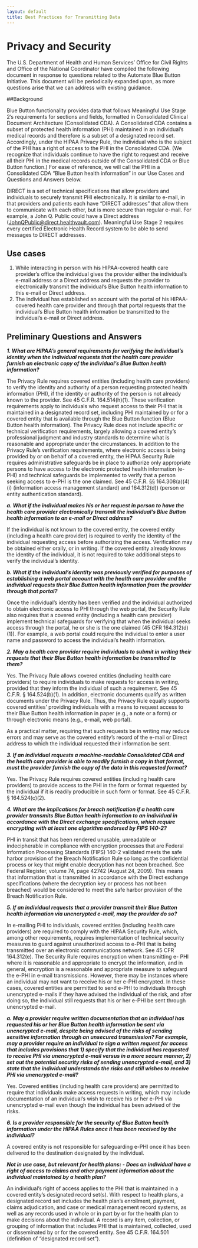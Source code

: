 ```yaml
---
layout: default
title: Best Practices for Transmitting Data
---
```


# Privacy and Security

The U.S. Department of Health and Human Services’ Office for Civil Rights and Office of the National Coordinator have compiled the following document in response to questions related to the Automate Blue Button Initiative. This document will be periodically expanded upon, as more questions arise that we can address with existing guidance. 

##Background

Blue Button functionality provides data that follows Meaningful Use Stage 2’s requirements for sections and fields, formatted in  Consolidated Clinical Document Architecture (Consolidated CDA).  A Consolidated CDA contains a subset of protected health information (PHI) maintained in an individual’s medical records and therefore is a subset of a designated record set. Accordingly, under the HIPAA Privacy Rule, the individual who is the subject of the PHI has a right of access to the PHI in the Consolidated CDA. (We recognize that individuals continue to have the right to request and receive all their PHI in the medical records outside of the Consolidated CDA or Blue Button function.)  For ease of reference, we will call the PHI in a Consolidated CDA “Blue Button health information” in our Use Cases and Questions and Answers  below.


DIRECT is a set of technical specifications that allow providers and individuals to securely transmit PHI electronically. It is similar to e-mail, in that providers and patients each have “DIRECT addresses” that allow them to communicate with each other, but is more secure than regular e-mail.  For example, a John Q. Public could have a Direct address (JohnQPublic@direct.healthvault.com). Meaningful Use Stage 2 requires every certified Electronic Health Record system to be able to send messages to DIRECT addresses.

## Use cases
1. While interacting in person with his HIPAA-covered health care provider’s office the individual gives the provider either the individual’s e-mail address or a Direct address and requests the provider to electronically transmit the individual’s Blue Button health information to this e-mail or Direct address.
2. The individual has established an account with the portal of his HIPAA-covered health care provider and through that portal requests that the individual’s Blue Button health information be transmitted to the individual’s e-mail or Direct address.

## Preliminary Questions and Answers

***1. What are HIPAA’s general requirements for verifying the individual’s identity when the individual requests that the health care provider furnish an electronic copy of the individual’s Blue Button health information?***

The Privacy Rule requires covered entities (including health care providers) to verify the identity and authority of a person requesting protected health information (PHI), if the identity or authority of the person is not already known to the provider.  See 45 C.F.R. 164.514(h)(1).  These verification requirements apply to individuals who request access to their PHI that is maintained in a designated record set, including PHI maintained by or for a covered entity that is available through the Blue Button function (Blue Button health information).  The Privacy Rule does not include specific or technical verification requirements, largely allowing a covered entity’s professional judgment and industry standards to determine what is reasonable and appropriate under the circumstances. 
In addition to the Privacy Rule’s verification requirements, where electronic access is being provided by or on behalf of a covered entity, the HIPAA Security Rule requires administrative safeguards be in place to authorize only appropriate persons to have access to the electronic protected health information (e-PHI) and technical safeguards be implemented to verify that a person seeking access to e-PHI is the one claimed. See 45 C.F.R. §§ 164.308(a)(4)(i) (information access management standard) and 164.312(d)) (person or entity authentication standard).

***a.	What if the individual makes his or her request in person to have the health care provider electronically transmit the individual’s Blue Button health information to an e-mail or Direct address?***

If the individual is not known to the covered entity, the covered entity (including a health care provider) is required to verify the identity of the individual requesting access before authorizing the access.  Verification may be obtained either orally, or in writing.  If the covered entity already knows the identity of the individual, it is not required to take additional steps to verify the individual’s identity.  
	  
***b.	What if the individual’s identity was previously verified for purposes of establishing a web portal account with the health care provider and the individual requests their Blue Button health information from the provider through that portal?***

Once the individual’s identity has been verified and the individual authorized to obtain electronic access to PHI through the web portal, the Security Rule also requires that a covered entity (including a health care provider) implement technical safeguards for verifying that when the individual seeks access through the portal, he or she is the one claimed (45 CFR 164.312(d)(1)).  For example, a web portal could require the individual to enter a user name and password to access the individual’s health information.  
 
***2.	May a health care provider require individuals to submit in writing their requests that their Blue Button health information be transmitted to them?***

Yes. The Privacy Rule allows covered entities (including health care providers) to require individuals to make requests for access in writing, provided that they inform the individual of such a requirement.  See 45 C.F.R. § 164.524(b)(1).  In addition, electronic documents qualify as written documents under the Privacy Rule.  Thus, the Privacy Rule equally supports covered entities’ providing individuals with a means to request access to their Blue Button health information in paper (e.g., a note or a form) or through electronic means (e.g., e-mail, web portal). 

As a practical matter, requiring that such requests be in writing may reduce errors and may serve as the covered entity’s record of the e-mail or Direct address to which the individual requested their information be sent.

***3.	If an individual requests a machine-readable Consolidated CDA and the health care provider is able to readily furnish a copy in that format, must the provider furnish the copy of the data in this requested format?***

Yes. The Privacy Rule requires covered entities (including health care providers) to provide access to the PHI in the form or format requested by the individual if it is readily producible in such form or format. See 45 C.F.R. § 164.524(c)(2).

***4.	What are the implications for breach notification if a health care provider transmits Blue Button health information to an individual in accordance with the Direct exchange specifications, which require encrypting with at least one algorithm endorsed by FIPS 140-2?***

PHI in transit that has been rendered unusable, unreadable or indecipherable in compliance with encryption processes that are Federal Information Processing Standards (FIPS) 140-2 validated meets the safe harbor provision of the Breach Notification Rule so long as the confidential process or key that might enable decryption has not been breached. See Federal Register, volume 74, page 42742 (August 24, 2009).  This means that information that is transmitted in accordance with the Direct exchange specifications (where the decryption key or process has not been breached) would be considered to meet the safe harbor provision of the Breach Notification Rule.

***5.	If an individual requests that a provider transmit their Blue Button health information via unencrypted e-mail, may the provider do so?***

In e-mailing PHI to individuals, covered entities (including health care providers) are required to comply with the HIPAA Security Rule, which, among other requirements, requires implementation of technical security measures to guard against unauthorized access to e-PHI  that is being transmitted over an electronic communications network.  See  45 CFR 164.312(e).   The Security Rule requires encryption when transmitting e- PHI where it is reasonable and appropriate to encrypt the information, and in general, encryption is a reasonable and appropriate measure to safeguard the e-PHI in e-mail transmissions.  However, there may be instances where an individual may not want to receive his or her e-PHI  encrypted.  In these cases, covered entities are permitted to send e-PHI to individuals through unencrypted e-mails if they have advised the individual of the risk, and after doing so, the individual still requests that his or her e-PHI be sent through unencrypted e-mail.  


***a.	May a provider require written documentation that an individual has requested his or her Blue Button health information be sent via unencrypted e-mail, despite being advised of the risks of sending sensitive information through an unsecured transmission?  For example, may a provider require an individual to sign a written request for access that includes provisions that 1) specify that the individual has requested to receive PHI via unencrypted e-mail versus in a more secure manner, 2) set out the potential security risks of sending unencrypted e-mail, and 3) state that the individual understands the risks and still wishes to receive PHI via unencrypted e-mail?***

Yes.  Covered entities (including health care providers) are permitted to require that individuals make access requests in writing, which may include documentation of an individual’s wish to receive his or her e-PHI via unencrypted e-mail even though the individual has been advised of the risks.  

***6.	Is a provider responsible for the security of Blue Button health information under the HIPAA Rules once it has been received by the individual?***

A covered entity is not responsible for safeguarding e-PHI once it has been delivered to the destination designated by the individual. 


***Not in use case, but relevant for health plans: - Does an individual have a right of access to claims and other payment information about the individual maintained by a health plan?***

An individual’s right of access  applies to the PHI that is maintained in a covered entity’s designated record set(s).  With respect to health plans, a designated record set includes the health plan’s enrollment, payment, claims adjudication, and case or medical management record systems, as well as any records used in whole or in part by or for the health plan to make decisions about the individual.  A record is any item, collection, or grouping of information that includes PHI that is maintained, collected, used or disseminated by or for the covered entity.  See 45 C.F.R. 164.501 (definition of “designated record set”).
